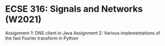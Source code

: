 # ECSE 316: Signals and Networks (W2021)
Assignment 1: DNS client in Java
Assignment 2: Various implementations of the fast Fourier transform in Python
